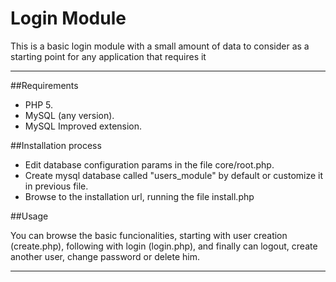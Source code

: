 # Login Module

 This is a basic login module with a small amount of data to consider
  as a starting point for any application that requires it

---

##Requirements

  * PHP 5.
  * MySQL (any version).
  * MySQL Improved extension.

##Installation process
	
  * Edit database configuration params in the file core/root.php.
  * Create mysql database called "users_module" by default or customize it in previous file.
  * Browse to the installation url, running the file install.php

##Usage

  You can browse the basic funcionalities, starting with user creation (create.php), 
   following with login (login.php), and finally can logout, create another user, change password or delete him.

  ---